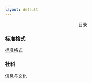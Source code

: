 ```yaml
---
layout: default
---
```


<center>目录</center>

### 标准格式

[标准格式](./posts/标准格式.md)

### 社科

[信息与文化](./posts//信息与文化.md)







